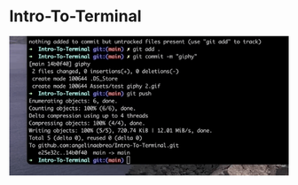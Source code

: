 # Intro-To-Terminal
![gphy](https://github.com/angelinaebreo/Intro-To-Terminal/blob/main/Assets/giphy3.gif)
